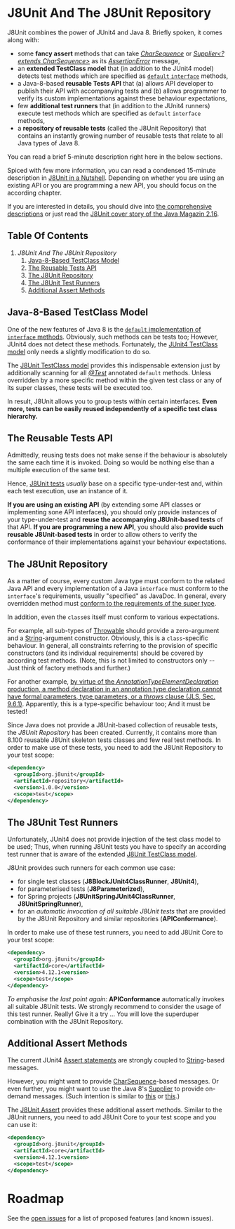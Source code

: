 # J8Unit And The J8Unit Repository

J8Unit combines the power of JUnit4 and Java 8.
Briefly spoken, it comes along with:

* some **fancy assert** methods
  that can take _[CharSequence](https://docs.oracle.com/javase/8/docs/api/java/lang/CharSequence.html)_ or
  _[Supplier<? extends CharSequence>](https://docs.oracle.com/javase/8/docs/api/java/util/function/Supplier.html)_ as
  its _[AssertionError](https://docs.oracle.com/javase/8/docs/api/java/lang/AssertionError.html)_ message,
* an **extended TestClass model**
  that (in addition to the JUnit4 model) detects test methods which are specified as
  [`default` `interface`](https://docs.oracle.com/javase/specs/jls/se8/html/jls-9.html#jls-9.4) methods,
* a Java-8-based **reusable Tests API**
  that (a) allows API developer to publish their API with accompanying tests
  and (b) allows programmer to verify its custom implementations against these behaviour expectations,
* few **additional test runners**
  that (in addition to the JUnit4 runners) execute test methods which are specified as `default` `interface` methods,
* a **repository of reusable tests** (called the J8Unit Repository)
  that contains an instantly growing number of reusable tests that relate to all Java types of Java 8. 

You can read a brief 5-minute description right here in the below sections.

Spiced with few more information, you can read a condensed 15-minute description in [J8Unit in a Nutshell](README/J8UnitInANutshell.md).
Depending on whether you are using an existing API or you are programming a new API, you should focus on the according chapter.

If you are interested in details, you should dive into [the comprehensive descriptions](README/J8UnitHandbook.md) or just read the
[J8Unit cover story of the Java Magazin 2.16](https://jaxenter.de/testen-ohne-neu-zu-bauen-java-8-features-in-junit-tests-36101).

## Table Of Contents

1. _J8Unit And The J8Unit Repository_
    1. [Java-8-Based TestClass Model](#java-8-based-testclass-model)
    2. [The Reusable Tests API](#the-reusable-tests-api)
    3. [The J8Unit Repository](#the-j8unit-repository)
    4. [The J8Unit Test Runners](#the-j8unit-test-runners)
    5. [Additional Assert Methods](#additional-assert-methods)

## Java-8-Based TestClass Model

One of the new features of Java 8 is the [`default` implementation of `interface` methods](https://docs.oracle.com/javase/specs/jls/se8/html/jls-9.html#jls-9.4).
Obviously, such methods can be tests too; However, JUnit4 does not detect these methods.
Fortunately, the [JUnit4 TestClass model](http://junit.org/junit4/javadoc/latest/org/junit/runners/model/TestClass.html)
only needs a slightly modification to do so.

The [J8Unit TestClass model](https://github.com/j8unit-team/j8unit/blob/master/core/src/main/java/org/j8unit/runners/model/J8TestClass.java)
provides this indispensable extension just by additionally scanning for all _[@Test](http://junit.org/junit4/javadoc/latest/org/junit/Test.html)_
annotated `default` methods. Unless overridden by a more specific method within the given test class or any of its
super classes, these tests will be executed too.

In result, J8Unit allows you to group tests within certain interfaces.
**Even more, tests can be easily reused independently of a specific test class hierarchy.**

## The Reusable Tests API

Admittedly, reusing tests does not make sense if the behaviour is absolutely the same each time it is invoked.
Doing so would be nothing else than a multiple execution of the same test.

Hence, [J8Unit tests](https://github.com/j8unit-team/j8unit/blob/master/core/src/main/java/org/j8unit/J8UnitTest.java) _usually_ base on a specific
type-under-test and, within each test execution, use an instance of it.

**If you are using an existing API** (by extending some API classes or implementing sone API interfaces), you should only provide instances of your
type-under-test and **reuse the accompanying J8Unit-based tests** of that API.
**If you are programming a new API**, you should also **provide such reusable J8Unit-based tests** in order to allow others to verify the conformance
of their implementations against your behaviour expectations.

## The J8Unit Repository

As a matter of course, every custom Java type must conform to the related Java API and every implementation of a Java `interface` must
conform to the `interface`'s requirements, usually "specified" as JavaDoc.
In general, every overridden method must [conform to the requirements of the super type](https://en.wikipedia.org/wiki/Liskov_substitution_principle).

In addition, even the `class`es itself must conform to various expectations.

For example, all sub-types of [Throwable](https://docs.oracle.com/javase/8/docs/api/java/lang/Throwable.html) should provide a zero-argument
and a [String](https://docs.oracle.com/javase/8/docs/api/java/lang/String.html)-argument constructor.
Obviously, this is a `class`-specific behaviour.
In general, all constraints referring to the provision of specific constructors (and its individual requirements) should be covered by according test methods.
(Note, this is not limited to constructors only -- Just think of factory methods and further.)

For another example,
[by virtue of the _AnnotationTypeElementDeclaration_ production, a method declaration in an annotation type declaration cannot have formal parameters, type parameters, or a _throws_ clause (JLS, Sec. 9.6.1)](https://docs.oracle.com/javase/specs/jls/se8/html/jls-9.html#jls-9.6.1).
Apparently, this is a type-specific behaviour too; And it must be tested!

Since Java does not provide a J8Unit-based collection of reusable tests, the _J8Unit Repository_ has been created.
Currently, it contains more than 8.100 reusable J8Unit skeleton tests classes and few real test methods. 
In order to make use of these tests, you need to add the J8Unit Repository to your test scope:

```xml
<dependency>
  <groupId>org.j8unit</groupId>
  <artifactId>repository</artifactId>
  <version>1.0.0</version>
  <scope>test</scope>
</dependency>
```

## The J8Unit Test Runners

Unfortunately, JUnit4 does not provide injection of the test class model to be used; Thus, when running J8Unit tests you have to specify an according test runner
that is aware of the extended [J8Unit TestClass model](https://github.com/j8unit-team/j8unit/blob/master/core/src/main/java/org/j8unit/runners/model/J8TestClass.java).

J8Unit provides such runners for each common use case:

* for single test classes (**J8BlockJUnit4ClassRunner**, **J8Unit4**),
* for parameterised tests (**J8Parameterized**),
* for Spring projects (**J8UnitSpringJUnit4ClassRunner**, **J8UnitSpringRunner**),
* for an _automatic invocation of all suitable J8Unit tests_ that are provided by the J8Unit Repository and similar repositories (**APIConformance**).

In order to make use of these test runners, you need to add J8Unit Core to your test scope:

```xml
<dependency>
  <groupId>org.j8unit</groupId>
  <artifactId>core</artifactId>
  <version>4.12.1<version>
  <scope>test</scope>
</dependency>
```

_To emphasise the last point again:_ **APIConformance** automatically invokes all suitable J8Unit tests.
We strongly recommend to consider the usage of this test runner.
Really! Give it a try ...
You will love the superduper combination with the J8Unit Repository.

## Additional Assert Methods

The current JUnit4 [Assert statements](http://junit.org/junit4/javadoc/latest/org/junit/Assert.html) are strongly coupled to
[String](https://docs.oracle.com/javase/8/docs/api/java/lang/String.html)-based messages.

However, you might want to provide [CharSequence](https://docs.oracle.com/javase/8/docs/api/java/lang/CharSequence.html)-based messages.
Or even further, you might want to use the Java 8's [Supplier](https://docs.oracle.com/javase/8/docs/api/java/util/function/Supplier.html) to provide on-demand messages.
(Such intention is similar to [this](https://docs.oracle.com/javase/8/docs/api/java/util/logging/Logger.html#log-java.util.logging.Level-java.util.function.Supplier-)
or [this](https://logging.apache.org/log4j/2.x/log4j-api/apidocs/org/apache/logging/log4j/Logger.html#debug%28org.apache.logging.log4j.util.Supplier%29).)

The [J8Unit Assert](https://github.com/j8unit-team/j8unit/blob/master/core/src/main/java/org/j8unit/Assert.java)
provides these additional assert methods.
Similar to the J8Unit runners, you need to add J8Unit Core to your test scope and you can use it:

```xml
<dependency>
  <groupId>org.j8unit</groupId>
  <artifactId>core</artifactId>
  <version>4.12.1<version>
  <scope>test</scope>
</dependency>
```

# Roadmap

See the [open issues](https://github.com/j8unit-team/j8unit/issues) for a list of proposed features (and known issues).
